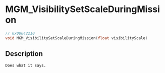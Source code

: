 # MGM_VisibilitySetScaleDuringMission
```c
// 0x00642210
void MGM_VisibilitySetScaleDuringMission(float visibilityScale)
```
## Description
```
Does what it says.
```
